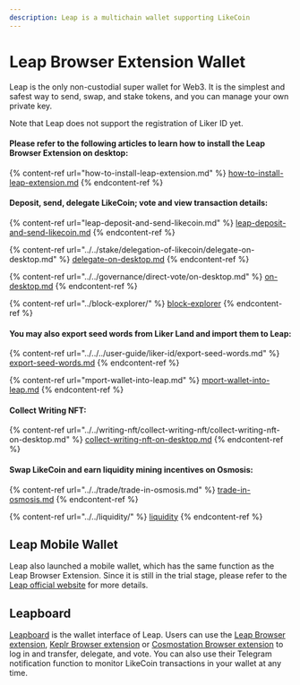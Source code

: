 ```yaml
---
description: Leap is a multichain wallet supporting LikeCoin
---
```


# Leap Browser Extension Wallet

Leap is the only non-custodial super wallet for Web3. It is the simplest and safest way to send, swap, and stake tokens, and you can manage your own private key.

Note that Leap does not support the registration of Liker ID yet.

#### Please refer to the following articles to learn how to install the Leap Browser Extension on desktop:

{% content-ref url="how-to-install-leap-extension.md" %}
[how-to-install-leap-extension.md](how-to-install-leap-extension.md)
{% endcontent-ref %}

#### Deposit, send, delegate LikeCoin; vote and view transaction details:

{% content-ref url="leap-deposit-and-send-likecoin.md" %}
[leap-deposit-and-send-likecoin.md](leap-deposit-and-send-likecoin.md)
{% endcontent-ref %}

{% content-ref url="../../stake/delegation-of-likecoin/delegate-on-desktop.md" %}
[delegate-on-desktop.md](../../stake/delegation-of-likecoin/delegate-on-desktop.md)
{% endcontent-ref %}

{% content-ref url="../../governance/direct-vote/on-desktop.md" %}
[on-desktop.md](../../governance/direct-vote/on-desktop.md)
{% endcontent-ref %}

{% content-ref url="../block-explorer/" %}
[block-explorer](../block-explorer/)
{% endcontent-ref %}

#### You may also export seed words from Liker Land and import them to Leap:

{% content-ref url="../../../user-guide/liker-id/export-seed-words.md" %}
[export-seed-words.md](../../../user-guide/liker-id/export-seed-words.md)
{% endcontent-ref %}

{% content-ref url="mport-wallet-into-leap.md" %}
[mport-wallet-into-leap.md](mport-wallet-into-leap.md)
{% endcontent-ref %}

#### Collect Writing NFT:

{% content-ref url="../../writing-nft/collect-writing-nft/collect-writing-nft-on-desktop.md" %}
[collect-writing-nft-on-desktop.md](../../writing-nft/collect-writing-nft/collect-writing-nft-on-desktop.md)
{% endcontent-ref %}

#### Swap LikeCoin and earn liquidity mining incentives on Osmosis:

{% content-ref url="../../trade/trade-in-osmosis.md" %}
[trade-in-osmosis.md](../../trade/trade-in-osmosis.md)
{% endcontent-ref %}

{% content-ref url="../../liquidity/" %}
[liquidity](../../liquidity/)
{% endcontent-ref %}

## Leap Mobile Wallet

Leap also launched a mobile wallet, which has the same function as the Leap Browser Extension. Since it is still in the trial stage, please refer to the [Leap official website](https://www.leapwallet.io/) for more details.

## Leapboard

[Leapboard](https://cosmos.leapwallet.io/) is the wallet interface of Leap. Users can use the [Leap Browser extension](./), [Keplr Browser extension](../keplr/) or [Cosmostation Browser extension](../cosmostation/) to log in and transfer, delegate, and vote. You can also use their Telegram notification function to monitor LikeCoin transactions in your wallet at any time.
